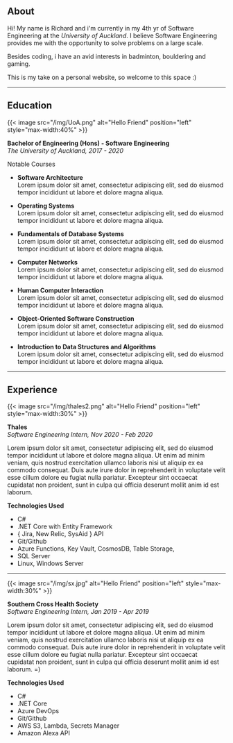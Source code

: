 ## About

Hi! My name is Richard and i'm currently in my 4th yr of Software Engineering at the *University of Auckland*. I believe Software Engineering provides me with the opportunity to solve 
problems on a large scale.
  
Besides coding, i have an avid interests in badminton, bouldering and gaming.

This is my take on a personal website, so welcome to this space :)



-------------------------------------------

## Education

{{< image src="/img/UoA.png" alt="Hello Friend" position="left" style="max-width:40%" >}}


**Bachelor of Engineering (Hons) - Software Engineering**  
*The University of Auckland, 2017 - 2020*

 Notable Courses
* **Software Architecture**  
Lorem ipsum dolor sit amet, consectetur adipiscing elit, sed do eiusmod tempor incididunt ut labore et dolore magna aliqua. 
	
* **Operating Systems**  
Lorem ipsum dolor sit amet, consectetur adipiscing elit, sed do eiusmod tempor incididunt ut labore et dolore magna aliqua. 

* **Fundamentals of Database Systems**  
Lorem ipsum dolor sit amet, consectetur adipiscing elit, sed do eiusmod tempor incididunt ut labore et dolore magna aliqua. 

* **Computer Networks**  
Lorem ipsum dolor sit amet, consectetur adipiscing elit, sed do eiusmod tempor incididunt ut labore et dolore magna aliqua. 
	
* **Human Computer Interaction**  
Lorem ipsum dolor sit amet, consectetur adipiscing elit, sed do eiusmod tempor incididunt ut labore et dolore magna aliqua. 
	
* **Object-Oriented Software Construction**  
Lorem ipsum dolor sit amet, consectetur adipiscing elit, sed do eiusmod tempor incididunt ut labore et dolore magna aliqua. 
	
* **Introduction to Data Structures and Algorithms**  
Lorem ipsum dolor sit amet, consectetur adipiscing elit, sed do eiusmod tempor incididunt ut labore et dolore magna aliqua. 

-------------------------------------------

## Experience

{{< image src="/img/thales2.png" alt="Hello Friend" position="left" style="max-width:30%" >}}

**Thales**  
_Software Engineering Intern, Nov 2020 - Feb 2020_

Lorem ipsum dolor sit amet, consectetur adipiscing elit, sed do eiusmod tempor incididunt ut labore et dolore magna aliqua. 
Ut enim ad minim veniam, quis nostrud exercitation ullamco laboris nisi ut aliquip ex ea commodo consequat. 
Duis aute irure dolor in reprehenderit in voluptate velit esse cillum dolore eu fugiat nulla pariatur. 
Excepteur sint occaecat cupidatat non proident, sunt in culpa qui officia deserunt mollit anim id est laborum. 

**Technologies Used**

 * C#
 * .NET Core with Entity Framework
 * { Jira, New Relic, SysAid } API
 * Git/Github
 * Azure Functions, Key Vault, CosmosDB, Table Storage, 
 * SQL Server
 * Linux, Windows Server


-------------------------------------------


{{< image src="/img/sx.jpg" alt="Hello Friend" position="left" style="max-width:30%" >}}

**Southern Cross Health Society**  
_Software Engineering Intern, Jan 2019 - Apr 2019_

Lorem ipsum dolor sit amet, consectetur adipiscing elit, sed do eiusmod tempor incididunt ut labore et dolore magna aliqua. 
Ut enim ad minim veniam, quis nostrud exercitation ullamco laboris nisi ut aliquip ex ea commodo consequat. 
Duis aute irure dolor in reprehenderit in voluptate velit esse cillum dolore eu fugiat nulla pariatur. 
Excepteur sint occaecat cupidatat non proident, sunt in culpa qui officia deserunt mollit anim id est laborum. =)

**Technologies Used**

 * C#
 * .NET Core
 * Azure DevOps
 * Git/Github
 * AWS S3, Lambda, Secrets Manager
 * Amazon Alexa API